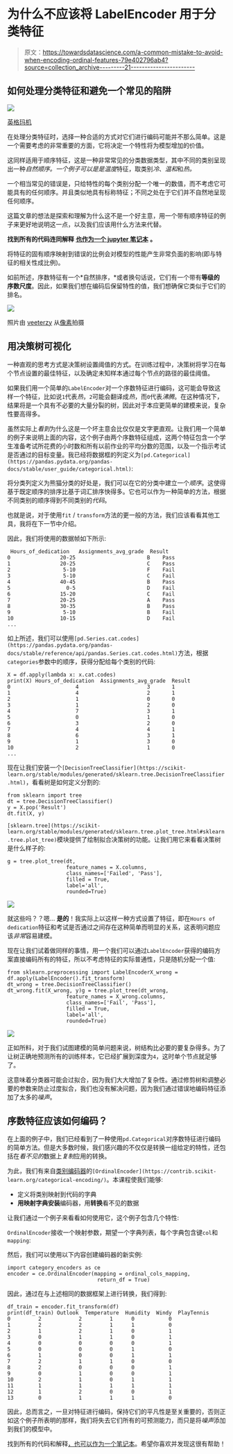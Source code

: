 # 为什么不应该将 LabelEncoder 用于分类特征

> 原文：<https://towardsdatascience.com/a-common-mistake-to-avoid-when-encoding-ordinal-features-79e402796ab4?source=collection_archive---------21----------------------->

## 如何处理分类特征和避免一个常见的陷阱

![](img/080c2f29328e49e0b7c7fd676a25168f.png)

[英格玛机](https://canalhistoria.es/wp-content/uploads/2020/03/Enigma_Portada.jpg)

在处理分类特征时，选择一种合适的方式对它们进行编码可能并不那么简单。这是一个需要考虑的非常重要的方面，它将决定一个特性将为模型增加的价值。

这同样适用于顺序特征，这是一种非常常见的分类数据类型，其中不同的类别呈现出一种*自然顺序。*一个例子可以是是*温度*特征，取类别*冷*、*温和*和*热。*

一个相当常见的错误是，只给特性的每个类别分配一个唯一的数值，而不考虑它可能具有的任何顺序。并且类似地具有标称特征；不同之处在于它们并不自然地呈现任何顺序。

这篇文章的想法是探索和理解为什么这不是一个好主意，用一个带有顺序特征的例子来更好地说明这一点，以及我们应该用什么方法来代替。

**找到所有的代码连同解释** [**也作为一个 jupyter 笔记本**](https://github.com/AlexanderNixon/Machine-learning-reads/blob/master/How-to-encode-ordinal-features.ipynb) **。**

将特征的固有顺序映射到错误的比例会对模型的性能产生非常负面的影响(即与特征的相关性成比例)。

如前所述，序数特征有一个*自然排序，*或者换句话说，它们有一个带有**等级的序数尺度**。因此，如果我们想在编码后保留特性的值，我们想确保它类似于它们的排名。

![](img/b2de75e6aeb8b5cdc3f79a0be835e7d8.png)

照片由 [veeterzy](https://www.pexels.com/@veeterzy?utm_content=attributionCopyText&utm_medium=referral&utm_source=pexels) 从[像素](https://www.pexels.com/photo/nature-forest-trees-park-38136/?utm_content=attributionCopyText&utm_medium=referral&utm_source=pexels)拍摄

## 用决策树可视化

一种直观的思考方式是决策树设置阈值的方式。在训练过程中，决策树将学习在每个节点设置的最佳特征，以及确定未知样本通过每个节点的路径的最佳阈值。

如果我们用一个简单的`LabelEncoder`对一个序数特征进行编码，这可能会导致这样一个特征，比如说`1`代表*热*，`2`可能会翻译成*热*，而`0`代表*沸腾*。在这种情况下，结果将是一个具有不必要的大量分裂的树，因此对于本应更简单的建模来说，复杂性要高得多。

虽然实际上*看到*为什么这是一个坏主意会比仅仅是文字更直观。让我们用一个简单的例子来说明上面的内容，这个例子由两个序数特征组成，这两个特征包含一个学生准备考试所花费的小时数和所有以前作业的平均分数的范围，以及一个指示考试是否通过的目标变量。我已经将数据框的列定义为`[pd.Categorical](https://pandas.pydata.org/pandas-docs/stable/user_guide/categorical.html)`:

将分类列定义为熊猫分类的好处是，我们可以在它的分类中建立一个*顺序*。这使得基于既定顺序的排序比基于词汇排序快得多。它也可以作为一种简单的方法，根据不同类别的顺序得到不同类别的*代码*。

也就是说，对于使用`fit` / `transform`方法的更一般的方法，我们应该看看其他工具，我将在下一节中介绍。

因此，我们将使用的数据帧如下所示:

```
 Hours_of_dedication   Assignments_avg_grade  Result
0                20-25                       B    Pass
1                20-25                       C    Pass
2                 5-10                       F    Fail
3                 5-10                       C    Fail
4                40-45                       B    Pass
5                  0-5                       D    Fail
6                15-20                       C    Fail
7                20-25                       A    Pass
8                30-35                       B    Pass
9                 5-10                       B    Fail
10               10-15                       D    Fail
...
```

如上所述，我们可以使用`[pd.Series.cat.codes](https://pandas.pydata.org/pandas-docs/stable/reference/api/pandas.Series.cat.codes.html)`方法，根据`categories`参数中的顺序，获得分配给每个类别的代码:

```
X = df.apply(lambda x: x.cat.codes)
print(X) Hours_of_dedication  Assignments_avg_grade  Result
0                     4                      3       1
1                     4                      2       1
2                     1                      0       0
3                     1                      2       0
4                     7                      3       1
5                     0                      1       0
6                     3                      2       0
7                     4                      4       1
8                     6                      3       1
9                     1                      3       0
10                    2                      1       0
...
```

现在让我们安装一个`[DecisionTreeClassifier](https://scikit-learn.org/stable/modules/generated/sklearn.tree.DecisionTreeClassifier.html)`，看看树是如何定义分割的:

```
from sklearn import tree
dt = tree.DecisionTreeClassifier()
y = X.pop('Result')
dt.fit(X, y)
```

`[sklearn.tree](https://scikit-learn.org/stable/modules/generated/sklearn.tree.plot_tree.html#sklearn.tree.plot_tree)`模块提供了绘制拟合决策树的功能。让我们用它来看看决策树是什么样子的:

```
g = tree.plot_tree(dt, 
                   feature_names = X.columns,
                   class_names=['Failed', 'Pass'],
                   filled = True,
                   label='all',
                   rounded=True)
```

![](img/97c5bc126b10827338e689848646e973.png)

就这些吗？？嗯… **是的**！我实际上以这样一种方式设置了特征，即在`Hours of dedication`特征和考试是否通过之间存在这种简单而明显的关系，这表明问题应该*非常*容易建模。

现在让我们试着做同样的事情，用一个我们可以通过`LabelEncoder`获得的编码方案直接编码所有的特征，所以不考虑特征的实际普通性，只是随机分配一个值:

```
from sklearn.preprocessing import LabelEncoderX_wrong = df.apply(LabelEncoder().fit_transform)
dt_wrong = tree.DecisionTreeClassifier()
dt_wrong.fit(X_wrong, y)g = tree.plot_tree(dt_wrong, 
                   feature_names = X_wrong.columns,
                   class_names=['Fail', 'Pass'],
                   filled = True,
                   label='all',
                   rounded=True)
```

![](img/7049f47b93d43100eda49e103dc01ecb.png)

正如所料，对于我们试图建模的简单问题来说，树结构比必要的要复杂得多。为了让树正确地预测所有的训练样本，它已经扩展到深度为`4`，这时单个节点就足够了。

这意味着分类器可能会过拟合，因为我们大大增加了复杂性。通过修剪树和调整必要的参数来防止过度拟合，我们也没有解决问题，因为我们通过错误地编码特征添加了太多的*噪声*。

## 序数特征应该如何编码？

在上面的例子中，我们已经看到了一种使用`pd.Categorical`对序数特征进行编码的简单方法。但是大多数时候，我们感兴趣的不仅仅是转换一组给定的特性，还包括在*看不见的*数据上*复制*应用的转换。

为此，我们有来自[类别编码器](https://contrib.scikit-learn.org/categorical-encoding/#)的`[OrdinalEncoder](https://contrib.scikit-learn.org/categorical-encoding/)`。本课程使我们能够:

*   定义将类别映射到代码的字典
*   **用映射字典安装**编码器，用**转换**看不见的数据

让我们通过一个例子来看看如何使用它，这个例子包含几个特性:

`OrdinalEncoder`接收一个映射参数，期望一个字典列表，每个字典包含键`col`和`mapping`:

然后，我们可以使用以下内容创建编码器的新实例:

```
import category_encoders as ce
encoder = ce.OrdinalEncoder(mapping = ordinal_cols_mapping, 
                             return_df = True)
```

因此，通过在与上述相同的数据框架上进行转换，我们得到:

```
df_train = encoder.fit_transform(df)
print(df_train) Outlook  Temperature  Humidity  Windy  PlayTennis
0         2            2         1      0           0
1         2            2         1      1           0
2         1            2         1      0           1
3         0            1         1      0           1
4         0            0         0      0           1
5         0            0         0      1           0
6         1            0         0      1           1
7         2            1         1      0           0
8         2            0         0      0           1
9         0            1         0      0           1
10        2            1         0      1           1
11        1            1         1      1           1
12        1            2         0      0           1
13        0            1         1      1           0
```

因此，总而言之，一旦对特征进行编码，保持它们的平凡性是至关重要的，否则正如这个例子所表明的那样，我们将失去它们所有的可预测能力，而只是将*噪声*添加到我们的模型中。

找到所有的代码和解释[，也可以作为一个笔记本](https://github.com/AlexanderNixon/towards-ds-posts/blob/master/Encoding_ordinal_features.ipynb)。希望你喜欢并发现这很有帮助！